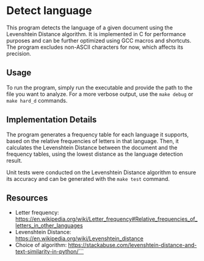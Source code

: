 # Detect language

This program detects the language of a given document using the Levenshtein Distance algorithm. It is implemented in C for performance purposes and can be further optimized using GCC macros and shortcuts. The program excludes non-ASCII characters for now, which affects its precision.

## Usage

To run the program, simply run the executable and provide the path to the file you want to analyze. For a more verbose output, use the `make debug` or `make hard_d` commands.

## Implementation Details

The program generates a frequency table for each language it supports, based on the relative frequencies of letters in that language. Then, it calculates the Levenshtein Distance between the document and the frequency tables, using the lowest distance as the language detection result.

Unit tests were conducted on the Levenshtein Distance algorithm to ensure its accuracy and can be generated with the `make test` command.

## Resources

- Letter frequency: https://en.wikipedia.org/wiki/Letter_frequency#Relative_frequencies_of_letters_in_other_languages
- Levenshtein Distance: https://en.wikipedia.org/wiki/Levenshtein_distance
- Choice of algorithm: https://stackabuse.com/levenshtein-distance-and-text-similarity-in-python/```
